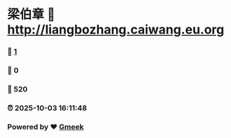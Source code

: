 # 梁伯章 :link: http://liangbozhang.caiwang.eu.org 
### :page_facing_up: [1](http://liangbozhang.caiwang.eu.org/tag.html) 
### :speech_balloon: 0 
### :hibiscus: 520 
### :alarm_clock: 2025-10-03 16:11:48 
### Powered by :heart: [Gmeek](https://github.com/Meekdai/Gmeek)
